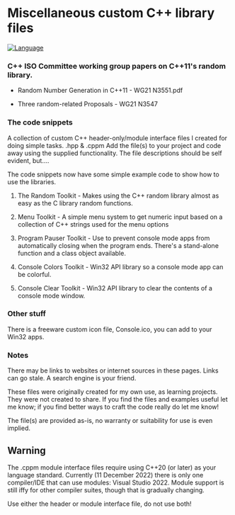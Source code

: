 # Miscellaneous custom C++ library files

[![Language](https://img.shields.io/badge/Language-C%2B%2B%20%26%20C%2B%2B20%2C%20Win32-blue)](https://github.com/GeorgePimpleton/misc_files/)

### C++ ISO Committee working group papers on C++11's random library.

+ Random Number Generation in C++11 - WG21 N3551.pdf
    
+ Three random-related Proposals - WG21 N3547

### The code snippets

A collection of custom C++ header-only/module interface files I created for doing simple tasks.  .hpp & .cppm  Add the file(s) to your project and code away using the supplied functionality.  The file descriptions should be self evident, but....

The code snippets now have some simple example code to show how to use the libraries.

1. The Random Toolkit - Makes using the C++ random library almost as easy as the C library random functions.

2. Menu Toolkit - A simple menu system to get numeric input based on a collection of C++ strings used for the menu options

3. Program Pauser Toolkit - Use to prevent console mode apps from automatically closing when the program ends.  There's a stand-alone function and a class object available.

4. Console Colors Toolkit - Win32 API library so a console mode app can be colorful.

5. Console Clear Toolkit - Win32 API library to clear the contents of a console mode window.

### Other stuff

There is a freeware custom icon file, Console.ico, you can add to your Win32 apps.

### Notes

There may be links to websites or internet sources in these pages. Links can go stale. A search engine is your friend.

These files were originally created for my own use, as learning projects.  They were not created to share.  If you find the files and examples useful let me know; if you find better ways to craft the code really do let me know!

The file(s) are provided as-is, no warranty or suitability for use is even implied.

## Warning

The .cppm module interface files require using C++20 (or later) as your language standard.  Currently (11 December 2022) there is only one compiler/IDE that can use modules: Visual Studio 2022.  Module support is still iffy for other compiler suites, though that is gradually changing.

Use either the header or module interface file, do not use both!
